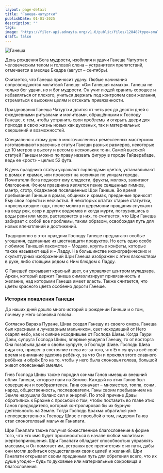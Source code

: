 ```yaml
---
layout: page-detail
title: "Ганеша-чатуртхи"
publishDate: 01-01-2025
description: ""
tags:
image: "https://filer-api.advayta.org/v1.0/public/files/12848?type=small"
draft: false
---
```


![Ганеша](https://filer-api.advayta.org/v1.0/public/files/12848?size=medium "Ганеша") 

 День рождения Бога мудрости, изобилия и удачи Ганеша Чатурти с человеческим телом и головой слона – устранителя препятствий, отмечается в месяце Бхадра (август – сентябрь).

 Считается, что Ганеша приносит удачу. Любые начинания сопровождаются молитвой Ганешу: «Ом Ганешая намаха». Ганеша не только бог удачи, но и бог мудрости. Он учит людей хранить хорошее и избавляться от плохого, учиться держать под контролем свои желания, стремиться к высоким целям и отсекать привязанности.

 Празднования Ганеша Чатуртхи длится от четырех до десяти дней с ежедневными ритуалами и молитвами, обращёнными к Господу Ганеше, с тем, чтобы устранить свои проблемы и открыть двери для прихода в свою жизнь новых как духовных, так и материальных свершений и возможностей.

 Специально к этому дню в многочисленных ремесленных мастерских изготавливают красочные статуи Ганеши разных размеров, некоторые до 10 метров в высоту и весом в нескольких тонн. Самой высокой статуей Ганеши можно по праву назвать фигуру в городе Гайдерабаде, ведь ее «рост» – целых 52 фута.

 В день праздника статуи украшают гирляндами цветов, устанавливают в домах и храмах, или проносят на носилках по улицам города. Почитатели бога подносят ему сладости, фрукты, молоко, зажигают благовония. Фоном праздника является пение священных гимнов, мантр, стотр, бхаджанов посвящённых Шри Ганеше. Во время пребывания Ганеши в домах, общинах и храмах, преданные приносят Ему свои горести и несчастья. В некоторых штатах старые статуэтки, «прослужившие год», после молитв и церемонии прощания спускают на воду рек, озер и других водоемов и когда мурти, погрузившись в воды реки или моря, растворяется в них, то считается, что Шри Ганеша забирает с собой все проблемы, таким образом, освобождая путь для новых впечатлений и достижений.

 Традиционно в этот праздник Господу Ганеше предлагают особые угощения, сделанные из шестнадцати продуктов. Но есть одно особо любимое Ганешей лакомство – Модака, круглые конфеты, которые также называют ещё и – Ладду. На большинстве иконографических и скульптурных изображений Шри Ганеша изображен с этим лакомством в руке, либо стоящим рядом с Ним блюдом с Ладду. 

 С Ганешей связывают красный цвет, он управляет центром муладхара. Аркан, который держит Ганеша символизирует привязанность и желание, над которыми Ганеша имеет власть. Также считается, что цветы красного цвета особенно дороги Ганеше.

### История появления Ганеши

 До наших дней дошло много историй о рождении Ганеши и о том, почему у Него слоновья голова. 

 Согласно Вараха Пуране, Шива создал Ганешу из своего смеха. Ганеша был красивым и лучезарным мальчиком, свет исходивший от Него озарял небо, как и сияние исходившее от Господа Шивы. Когда Гаури Дэви, супруга Господа Шивы, впервые увидела Ганешу, то от восторга Она позабыла даже о своём супруге, о Господе Шиве. Господь Шива видя это, пришел в состояние гнева из-за того, что Его супруга всё своё время и внимание уделяла ребёнку, за что Он и проклял этого славного ребёнка и обрёк Его на то, чтобы у него была слоновья голова, большой живот опоясанный змеями. 

 Гнев Господа Шивы также породил сонмы Ганов имевших внешний облик Ганеши, которые пали на Землю. Каждый из этих Ганов был совершенен и сообразителен. Гана означает – множество, толпа, сонм, народ, общественность, последователи. Ганы своим пребыванием на Земле нарушили баланс сил и энергий. По этой причине Дэвы обратились к Брахме с просьбой о том, чтобы поставить во главе этих Ганов предводителя, который контролировал бы их бурную деятельность на Земле. Тогда Господь Брахма обратился уже непосредственно к Господу Шиве с просьбой о том, лидером Ганов стал слоноголовый мальчик Ганапати. 

 Шри Ганапати также получил божественное благословение в форме того, что Его имя будет произноситься в начале любой молитвы и жертвоприношения. Шри Ганапати обладает способностью управлять массами, и Он помогает им, устраняя все препятствия с их пути, дабы они могли добиться осуществления своих целей и желаний. Шри Ганапати открывает своим преданным путь для обретения всего, что их душе угодно – будь то духовные или материальные сокровища и благословения.
  
  
